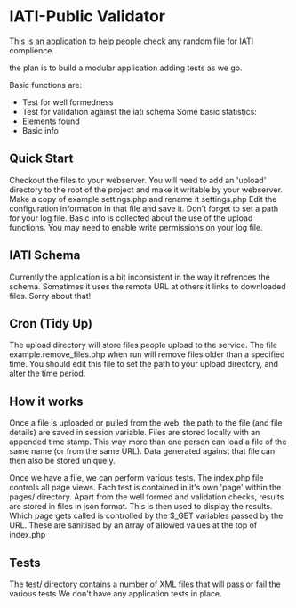 IATI-Public Validator
=====================

This is an application to help people check any random file for IATI complience.

the plan is to build a modular application adding tests as we go.

Basic functions are:
* Test for well formedness
* Test for validation against the iati schema
Some basic statistics:
* Elements found
* Basic info

Quick Start
-----------
Checkout the files to your webserver.
You will need to add an 'upload' directory to the root of the project and make it writable by your webserver.
Make a copy of example.settings.php and rename it settings.php
Edit the configuration information in that file and save it. 
Don't forget to set a path for your log file. Basic info is collected about the use of the upload functions. You may need to enable write permissions on your log file.

IATI Schema
-----------
Currently the application is a bit inconsistent in the way it refrences the schema. Sometimes it uses the remote URL at others it links to downloaded files.
Sorry about that!

Cron (Tidy Up)
--------------
The upload directory will store files people upload to the service.
The file example.remove_files.php when run will remove files older than a specified time.
You should edit this file to set the path to your upload directory, and alter the time period.

How it works
------------

Once a file is uploaded or pulled from the web, the path to the file (and file details) are saved in session variable.
Files are stored locally with an appended time stamp. This way more than one person can load a file of the same name (or from the same URL).
Data generated against that file can then also be stored uniquely.

Once we have a file, we can perform various tests.
The index.php file controls all page views. 
Each test is contained in it's own 'page' within the pages/ directory.
Apart from the well formed and validation checks, results are stored in files in json format. This is then used to display the results.
Which page gets called is controlled by the $_GET variables passed by the URL. These are sanitised by an array of allowed values at the top of index.php

Tests
-----
The test/ directory contains a number of XML files that will pass or fail the various tests
We don't have any application tests in place.


